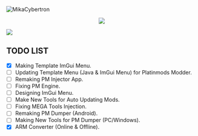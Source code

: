 <p align="left"> <img src="https://komarev.com/ghpvc/?username=MikaCybertron&label=Profile%20views&color=0e75b6&style=flat" alt="MikaCybertron" /> </p>

<p align="center"> 
<a href="https://platinmods.com/members/mika-cybertron.43/"><img src="https://readme-typing-svg.herokuapp.com?font=Fira+Code&weight=800&size=35&pause=1000&color=48f7c5&center=true&vCenter=true&random=false&width=435&lines=Mika%20Cybertron" /></a>
</p>

![](https://github-readme-stats.vercel.app/api?username=MikaCybertron&show_icons=true&theme=radical)

## TODO LIST
- [x] Making Template ImGui Menu.
- [ ] Updating Template Menu (Java & ImGui Menu) for Platinmods Modder.
- [ ] Remaking PM Injector App.
- [ ] Fixing PM Engine.
- [ ] Designing ImGui Menu.
- [ ] Make New Tools for Auto Updating Mods.
- [ ] Fixing MEGA Tools Injection.
- [ ] Remaking PM Dumper (Android).
- [ ] Making New Tools for PM Dumper (PC/Windows).
- [x] ARM Converter (Online & Offline).
